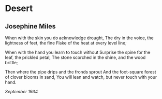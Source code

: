 # Desert
## Josephine Miles
When with the skin you do acknowledge drought,
The dry in the voice, the lightness of feet, the fine
Flake of the heat at every level line;

When with the hand you learn to touch without
Surprise the spine for the leaf, the prickled petal,
The stone scorched in the shine, and the wood brittle;

Then where the pipe drips and the fronds sprout
And the foot-square forest of clover blooms in sand,
You will lean and watch, but never touch with your hand.


 _September 1934_